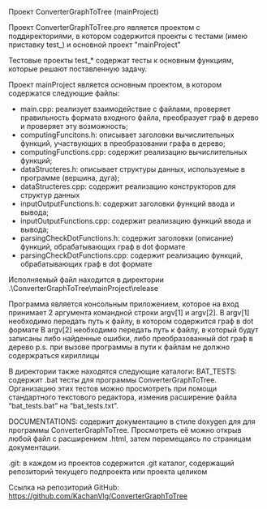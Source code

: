 Проект ConverterGraphToTree (mainProject)

Проект ConverterGraphToTree.pro является проектом с поддиректориями, в котором содержится проекты с тестами (имею приставку test_) и основной проект "mainProject"

Тестовые проекты test_* содержат тесты к основным функциям, которые решают поставленную задачу.

Проект mainProject является основным проектом, в котором содержатся следующие файлы:
- main.cpp: реализует взаимодействие с файлами, проверяет правильность формата входного файла, преобразует граф в дерево и проверяет эту возможность;
- computingFuncitons.h: описывает заголовки вычислительных функций, участвующих в преобразовании графа в дерево;
- computingFunctions.cpp: содержит реализацию вычислительных функций;
- dataStructeres.h: описывает структуры данных, используемые в программе (вершина, дуга);
- dataStructeres.cpp: содержит реализацию конструкторов для структур данных
- inputOutputFunctions.h: содержит заголовки функций ввода и вывода;
- inputOutputFunctions.cpp: содержит реализацию функций ввода и вывода;
- parsingCheckDotFunctions.h: содержит заголовки (описание) функций, обрабатывающих граф в dot формате
- parsingCheckDotFunctions.cpp: содержит реализацию функций, обрабатывающих граф в dot формате


Исполняемый файл находится в директории .\ConverterGraphToTree\mainProject\release

Программа является консольным приложением, которое на вход принимает 2 аргумента командной строки argv[1] и argv[2]. 
В argv[1] необходимо передать путь к файлу, в котором содержится граф в dot формате
В argv[2] необходимо передать путь к файлу, в который будут записаны либо найденные ошибки, либо преобразованный dot граф в дерево
p.s. при вызове программы в пути к файлам не должно содержраться кириллицы


В директории также находятся следующие каталоги:
BAT_TESTS: содержит .bat тесты для программы ConverterGraphToTree. 
Организацию этих тестов можно просмотреть при помощи стандартного текстового редактора, изменив расширение файла “bat_tests.bat” на “bat_tests.txt”.

DOCUMENTATIONS: содержит документацию в стиле doxygen для для программы ConverterGraphToTree. 
Просмотреть её можно открыв любой файл с расширением .html, затем перемещаясь по страницам документации.

.git: в каждом из проектов содержится .git каталог, содержащий репозиторий текущего подпроекта или проекта целиком


Ссылка на репозиторий GitHub: https://github.com/KachanVlg/ConverterGraphToTree
